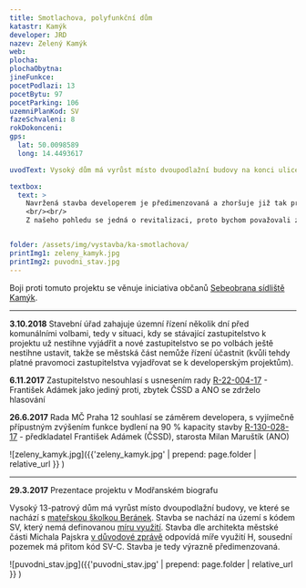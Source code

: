 ```yaml
---
title: Smotlachova, polyfunkční dům
katastr: Kamýk
developer: JRD
nazev: Zelený Kamýk
web:
plocha:
plochaObytna:
jineFunkce:
pocetPodlazi: 13
pocetBytu: 97
pocetParking: 106
uzemniPlanKod: SV
fazeSchvaleni: 8
rokDokonceni:
gps:
  lat: 50.0098589
  long: 14.4493617

uvodText: Vysoký dům má vyrůst místo dvoupodlažní budovy na konci ulice Smotlachova

textbox:
  text: >
    Navržená stavba developerem je předimenzovaná a zhoršuje již tak problematické parkování pro stávající obyvatele. Dále jsme pro striktní respektování územního plánu (SV), který zde dává každé funkci včetně bydlení maximálně 60 % plochy. Bez prostor pro podnikání a setkávání obyvatel se naše městská část mění v noclehárnu. Jediné pozitivum návrhu je zelená střecha.
    <br/><br/>
    Z našeho pohledu se jedná o revitalizaci, proto bychom považovali za přiměřená 3 patra.


folder: /assets/img/vystavba/ka-smotlachova/
printImg1: zeleny_kamyk.jpg
printImg2: puvodni_stav.jpg
---
```


Boji proti tomuto projektu se věnuje iniciativa občanů [Sebeobrana sídliště Kamýk](http://www.sidliste-kamyk.cz/).

- - -

**3.10.2018** Stavební úřad zahajuje územní řízení několik dní před komunálními volbami, tedy v situaci, kdy se stávající zastupitelstvo k projektu už nestihne vyjádřit a nové zastupitelstvo se po volbách ještě nestihne ustavit, takže se městská část nemůže řízení účastnit (kvůli tehdy platné pravomoci zastupitelstva vyjadřovat se k developerským projektům).

**6.11.2017** Zastupitelstvo nesouhlasí s usnesením rady
[R-22-004-17](https://www.praha12.cz/assets/File.ashx?id_org=80112&id_dokumenty=58655) - František Adámek jako jediný proti, zbytek ČSSD a ANO se zdrželo hlasování

**26.6.2017** Rada MČ Praha 12 souhlasí se záměrem developera, s vyjímečně přípustným zvýšením funkce bydlení na 90 % kapacity stavby [R-130-028-17](http://www.praha12.cz/assets/File.ashx?id_org=80112&id_dokumenty=55967) - předkladatel František Adámek (ČSSD), starosta Milan Maruštík (ANO)

![zeleny_kamyk.jpg]({{'zeleny_kamyk.jpg' | prepend: page.folder | relative_url }} )

- - -

**29.3.2017** Prezentace projektu v Modřanském biografu

Vysoký 13-patrový dům má vyrůst místo dvoupodlažní budovy, ve které se nachází s [mateřskou školkou Beránek](http://www.msberanek.cz/). Stavba se nachází na území s kódem SV, který nemá definovanou [míru využití](uzemni-plan.html). Stavba dle architekta městské části Michala Pajskra [v důvodové zprávě](http://www.individualniplanovani.cz/wp-content/uploads/2017/09/duvodova-zprava-Smotlachova-cerven2017.pdf) odpovídá míře využití H, sousední pozemek má přitom kód SV-C. Stavba je tedy výrazně předimenzovaná.

![puvodni_stav.jpg]({{'puvodni_stav.jpg' | prepend: page.folder | relative_url }} )
